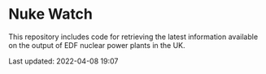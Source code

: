 # Nuke Watch

This repository includes code for retrieving the latest information available on the output of EDF nuclear power plants in the UK.

Last updated: 2022-04-08 19:07
